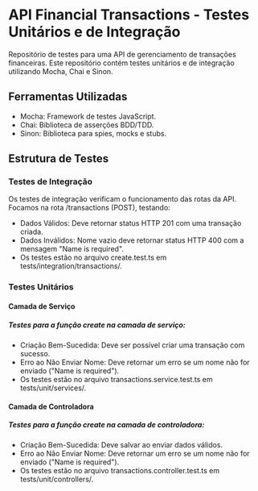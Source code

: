 # API Financial Transactions - Testes Unitários e de Integração

Repositório de testes para uma API de gerenciamento de transações financeiras. Este repositório contém testes unitários e de integração utilizando Mocha, Chai e Sinon.

## Ferramentas Utilizadas

- Mocha: Framework de testes JavaScript.
- Chai: Biblioteca de asserções BDD/TDD.
- Sinon: Biblioteca para spies, mocks e stubs.

## Estrutura de Testes

### Testes de Integração

Os testes de integração verificam o funcionamento das rotas da API. Focamos na rota /transactions (POST), testando:

- Dados Válidos: Deve retornar status HTTP 201 com uma transação criada.
- Dados Inválidos: Nome vazio deve retornar status HTTP 400 com a mensagem "Name is required".
- Os testes estão no arquivo create.test.ts em tests/integration/transactions/.

### Testes Unitários

#### Camada de Serviço

##### Testes para a função create na camada de serviço:

- Criação Bem-Sucedida: Deve ser possível criar uma transação com sucesso.
- Erro ao Não Enviar Nome: Deve retornar um erro se um nome não for enviado ("Name is required").
- Os testes estão no arquivo transactions.service.test.ts em tests/unit/services/.

#### Camada de Controladora

##### Testes para a função create na camada de controladora:

- Criação Bem-Sucedida: Deve salvar ao enviar dados válidos.
- Erro ao Não Enviar Nome: Deve retornar um erro se um nome não for enviado ("Name is required").
- Os testes estão no arquivo transactions.controller.test.ts em tests/unit/controllers/.

